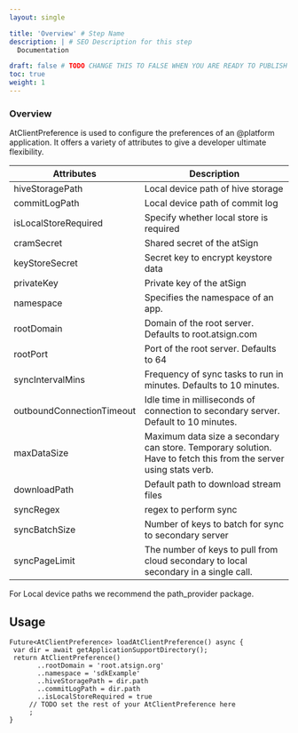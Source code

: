 ```yaml
---
layout: single

title: 'Overview' # Step Name
description: | # SEO Description for this step
  Documentation

draft: false # TODO CHANGE THIS TO FALSE WHEN YOU ARE READY TO PUBLISH THE PAGE
toc: true
weight: 1
---
```


### Overview

AtClientPreference is used to configure the preferences of an @platform application. It offers a variety of attributes to give a developer ultimate flexibility. 

| Attributes                | Description |
| ------------------------- | ----------- |
| hiveStoragePath           | Local device path of hive storage |
| commitLogPath             | Local device path of commit log |
| isLocalStoreRequired      | Specify whether local store is required
| cramSecret                | Shared secret of the atSign
| keyStoreSecret            | Secret key to encrypt keystore data
| privateKey                | Private key of the atSign 
| namespace                 | Specifies the namespace of an app.
| rootDomain                | Domain of the root server. Defaults to root.atsign.com
| rootPort                  | Port of the root server. Defaults to 64
| syncIntervalMins          | Frequency of sync tasks to run in minutes. Defaults to 10 minutes.
| outboundConnectionTimeout | Idle time in milliseconds of connection to secondary server. Default to 10 minutes.
| maxDataSize               | Maximum data size a secondary can store. Temporary solution. Have to fetch this from the server using stats verb.
|downloadPath               | Default path to download stream files
|syncRegex                  | regex to perform sync
|syncBatchSize              | Number of keys to batch for sync to secondary server
|syncPageLimit              | The number of keys to pull from cloud secondary to local secondary in a single call.

For Local device paths we recommend the path_provider package. 

## Usage


```
Future<AtClientPreference> loadAtClientPreference() async {
 var dir = await getApplicationSupportDirectory();
 return AtClientPreference()
       ..rootDomain = 'root.atsign.org'
       ..namespace = 'sdkExample'
       ..hiveStoragePath = dir.path
       ..commitLogPath = dir.path
       ..isLocalStoreRequired = true
     // TODO set the rest of your AtClientPreference here
     ;
}
```
